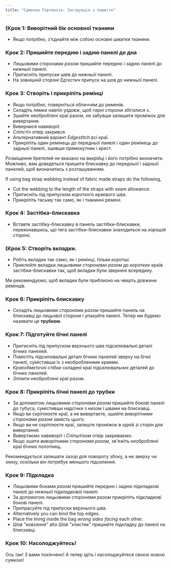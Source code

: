 ```yaml
---
title: "Сумочка Гортензія: Інструкція з пошиття"
---
```


### (Крок 1: Виворітний бік основної тканини

- Якщо потрібно, з'єднайте між собою основні шматки тканини.

### Крок 2: Пришийте передню і задню панелі до дна

- Лицьовими сторонами _разом_ пришийте передню і задню панелі до нижньої панелі.
- Притисніть припуски швів до нижньої панелі.
- На зовнішній стороні _Едгестич_ припуск на шов до нижньої панелі.

### Крок 3: Створіть і прикріпіть ремінці

- Якщо потрібно, поверніться обличчям до ременів.
- Складіть лямки навпіл уздовж, щоб _гарні сторони збігалися з_.
- Зшийте необроблені краї разом, не забувши залишити проміжок для вивертання.
- Вивернися навиворіт.
- _Сліпстіч_ отвір закрився.
- Альтернативний варіант _Edgestitch_ всі краї.
- Прикріпіть один ремінець до передньої панелі і один ремінець до задньої панелі, зшивши прямокутник і хрест.

<Warning>

Розміщення бретелей не вказано на викрійці і його потрібно визначити. Можливо, вам доведеться пришити блискавку до передньої і задньої панелей, щоб визначитись з розташуванням.

</Warning>

<Note>

If using bag strap webbing instead of fabric made straps do the following,

- Cut the webbing to the length of the straps with seam allowance.
- Притисніть під припуском короткого краєвого шва.
- Прикріпіть тасьму так само, як і тканинні ремені.

</Note>

### Крок 4: Застібка-блискавка

- Вставте застібку-блискавку в панель застібки-блискавки, переконавшись, що тяга застібки-блискавки знаходиться на _хорошій стороні_.

### (Крок 5: Створіть вкладки.

- Робіть вкладки так само, як і ремінці, тільки коротші.
- _Приклейте_ вкладки _лицьовими сторонами разом_ до коротких країв застібки-блискавки так, щоб вкладки були звернені всередину.

<Tip>

Ми рекомендуємо, щоб вкладки були приблизно на чверть довжини ремінців.

</Tip>

### Крок 6: Прикріпіть блискавку

- Складіть _лицьовими сторонами разом_ пришийте панель на блискавці до лицьової сторони і упакуйте панелі. Тепер ми будемо називати це **трубкою**.

### Крок 7: Підготуйте бічні панелі

- Притисніть під припуском верхнього шва підсилювальні деталі бічних панелей.
- Помістіть підсилювальні деталі бічних панелей зверху на бічні панелі, сумістивши їх з необробленими краями.
- _Краєобметочні стібки_ складені краї підсилювальних деталей до бічних панелей.
- _Зліпити_ необроблені краї разом.

### Крок 8: Прикріпіть бічні панелі до трубки

- За допомогою _лицьовими сторонами разом_ пришийте бокові панелі до тубуса, сумістивши надсічки з низом і швами на блискавці.
- Якщо ви скріплюєте краї, а не вивертаєте, зшийте _виворітними сторонами разом_ замість цього.
- Якщо ви не скріплюєте краї, залиште проміжок в одній зі сторін для вивертання.
- Вивертаємо навиворіт і _Сліпштіхом_ отвір закриваємо.
- Якщо зшити _виворітними сторонами разом,_ зв'яжіть необроблені краї бічних полотнищ.

<Note>

Рекомендується залишати зазор для повороту збоку, а не зверху чи знизу, оскільки він потребує меншого підсилення.

</Note>

### Крок 9: Підкладка

- Лицьовими боками _разом_ пришийте передню і задню підкладкові панелі до нижньої підкладкової панелі.
- За допомогою _лицьовими сторонами разом_ прикріпіть підкладкові бокові панелі.
- Припрасуйте під припуски верхнього шва.
- Alternatively you can bind the top edges.
- Place the lining inside the bag _wrong sides facing_ each other.
- _Шов "ковзання"_ або _Шов "хлистик"_ пришийте підкладку до панелі на блискавці.

### Крок 10: Насолоджуйтесь!

Ось так! З вами покінчено! А тепер ідіть і насолоджуйтеся своєю новою сумкою!
